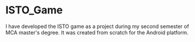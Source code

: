 # ISTO_Game
I have developed the ISTO game as a project during my second semester of MCA master's degree. It was created from scratch for the Android platform.
